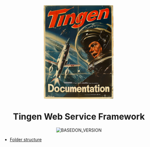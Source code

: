 <!-- u241017 -->

<div align="center">

  ![logo](../../.github/Images/Logos/TingenDocumentation-232x308.png)

  <h1>
    Tingen Web Service Framework
  </h1>

  ![BASEDON_VERSION](https://img.shields.io/badge/BASED%20ON%20Tingen%2024.10-white?style=for-the-badge)

</div>

* [Folder structure](web-service-framework-folder-structure.md)
